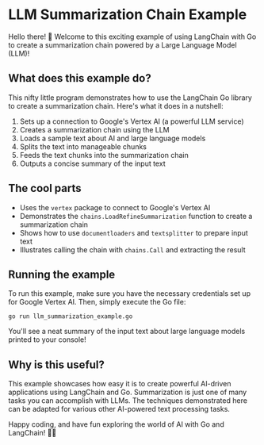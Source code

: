 # LLM Summarization Chain Example

Hello there! 👋 Welcome to this exciting example of using LangChain with Go to create a summarization chain powered by a Large Language Model (LLM)!

## What does this example do?

This nifty little program demonstrates how to use the LangChain Go library to create a summarization chain. Here's what it does in a nutshell:

1. Sets up a connection to Google's Vertex AI (a powerful LLM service)
2. Creates a summarization chain using the LLM
3. Loads a sample text about AI and large language models
4. Splits the text into manageable chunks
5. Feeds the text chunks into the summarization chain
6. Outputs a concise summary of the input text

## The cool parts

- Uses the `vertex` package to connect to Google's Vertex AI
- Demonstrates the `chains.LoadRefineSummarization` function to create a summarization chain
- Shows how to use `documentloaders` and `textsplitter` to prepare input text
- Illustrates calling the chain with `chains.Call` and extracting the result

## Running the example

To run this example, make sure you have the necessary credentials set up for Google Vertex AI. Then, simply execute the Go file:

```
go run llm_summarization_example.go
```

You'll see a neat summary of the input text about large language models printed to your console!

## Why is this useful?

This example showcases how easy it is to create powerful AI-driven applications using LangChain and Go. Summarization is just one of many tasks you can accomplish with LLMs. The techniques demonstrated here can be adapted for various other AI-powered text processing tasks.

Happy coding, and have fun exploring the world of AI with Go and LangChain! 🚀🤖
